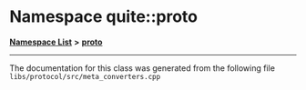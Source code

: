 

# Namespace quite::proto



[**Namespace List**](namespaces.md) **>** [**proto**](namespacequite_1_1proto_1_1_0d136.md)







































































------------------------------
The documentation for this class was generated from the following file `libs/protocol/src/meta_converters.cpp`

